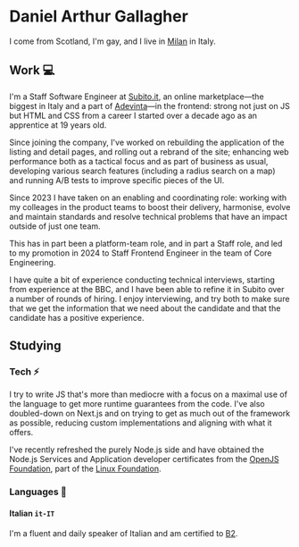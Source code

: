 <!--
**DanArthurGallagher/DanArthurGallagher** is a ✨ _special_ ✨ repository because its `README.md` (this file) appears on your GitHub profile.

Here are some ideas to get you started:

- 🔭 I’m currently working on ...
- 🌱 I’m currently learning ...
- 👯 I’m looking to collaborate on ...
- 🤔 I’m looking for help with ...
- 💬 Ask me about ...
- 📫 How to reach me: ...
- ⚡ Fun fact: ...
-->

# Daniel Arthur Gallagher

I come from Scotland, I'm gay, and I live in
[Milan](https://share.here.com/l/45.46796,9.18178,Milano,%20Lombardia,%20Italia?z=11.5&t=normal)
in Italy.

## Work 💻

I'm a Staff Software Engineer at [Subito.it](https://www.subito.it/),
an online marketplace—the biggest in Italy and a part of
[Adevinta](https://www.adevinta.com/)—in the frontend: strong not just
on JS but HTML and CSS from a career I started over a decade ago as an apprentice
at 19 years old.

Since joining the company, I've worked on rebuilding the application
of the listing and detail pages, and rolling out a rebrand of the site;
enhancing web performance both as a tactical focus and as part of business as usual,
developing various search features (including a radius search on a map) and
running A/B tests to improve specific pieces of the UI.

Since 2023 I have taken on an enabling and coordinating role: working
with my colleages in the product teams to boost their delivery, harmonise,
evolve and maintain standards and resolve technical problems that have an
impact outside of just one team.

This has in part been a platform-team role, and in part a Staff role, and
led to my promotion in 2024 to Staff Frontend Engineer in the team of
Core Engineering.

I have quite a bit of experience conducting technical interviews, starting
from experience at the BBC,
and I have been able to refine it in Subito over a number of rounds of hiring.
I enjoy interviewing, and try both to make sure that we get the information
that we need about the
candidate and that the candidate has a positive experience.

## Studying

### Tech ⚡

I try to write JS that's more than mediocre with a focus on a 
maximal use of the language to get more runtime guarantees from the code.
I've also doubled-down on Next.js and on trying to get as much out of the framework as possible,
reducing custom implementations and aligning with what it offers.

I've recently refreshed the purely Node.js side and have obtained the
Node.js Services and Application developer certificates from the
[OpenJS Foundation](https://openjsf.org),
part of the
[Linux Foundation](https://www.linuxfoundation.org).

### Languages 💬

#### Italian `it-IT`

I'm a fluent and daily speaker of Italian and am certified to [B2](https://www.coe.int/en/web/common-european-framework-reference-languages/level-descriptions).
